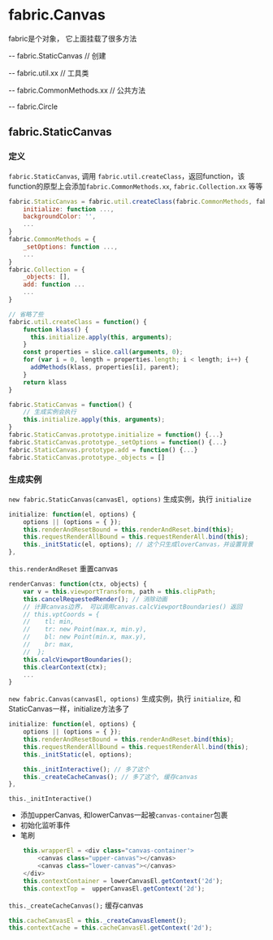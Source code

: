 # fabric.Canvas


fabric是个对象， 它上面挂载了很多方法

-- fabric.StaticCanvas // 创建

-- fabric.util.xx // 工具类

-- fabric.CommonMethods.xx // 公共方法

-- fabric.Circle

## fabric.StaticCanvas

### 定义

`fabric.StaticCanvas`, 调用 `fabric.util.createClass`，返回function，该function的原型上会添加`fabric.CommonMethods.xx`, `fabric.Collection.xx` 等等

```js
fabric.StaticCanvas = fabric.util.createClass(fabric.CommonMethods, fabric.Collection, {
    initialize: function ...,
    backgroundColor: '',
    ...
}
fabric.CommonMethods = {
    _setOptions: function ...,
    ...
}
fabric.Collection = {
    _objects: [],
    add: function ...
    ...
}

// 省略了些
fabric.util.createClass = function() {
    function klass() {
      this.initialize.apply(this, arguments);
    }
    const properties = slice.call(arguments, 0);
    for (var i = 0, length = properties.length; i < length; i++) {
      addMethods(klass, properties[i], parent);
    }
    return klass
}
```

```js
fabric.StaticCanvas = function() {
    // 生成实例会执行
    this.initialize.apply(this, arguments);
}
fabric.StaticCanvas.prototype.initialize = function() {...}
fabric.StaticCanvas.prototype._setOptions = function() {...}
fabric.StaticCanvas.prototype.add = function() {...}
fabric.StaticCanvas.prototype._objects = []
```

### 生成实例
`new fabric.StaticCanvas(canvasEl, options)` 生成实例，执行 `initialize`

```js
initialize: function(el, options) {
    options || (options = { });
    this.renderAndResetBound = this.renderAndReset.bind(this);
    this.requestRenderAllBound = this.requestRenderAll.bind(this);
    this._initStatic(el, options); // 这个只生成loverCanvas，并设置背景
},
```

`this.renderAndReset` 重置canvas

```js
renderCanvas: function(ctx, objects) {
    var v = this.viewportTransform, path = this.clipPath;
    this.cancelRequestedRender(); // 消除动画
    // 计算canvas边界， 可以调用canvas.calcViewportBoundaries() 返回
    // this.vptCoords = {
    //    tl: min,
    //    tr: new Point(max.x, min.y),
    //    bl: new Point(min.x, max.y),
    //    br: max,
    //  };
    this.calcViewportBoundaries(); 
    this.clearContext(ctx);
    ...
}
```

`new fabric.Canvas(canvasEl, options)` 生成实例，执行 `initialize`, 和 StaticCanvas一样，initialize方法多了

```js
initialize: function(el, options) {
    options || (options = { });
    this.renderAndResetBound = this.renderAndReset.bind(this);
    this.requestRenderAllBound = this.requestRenderAll.bind(this);
    this._initStatic(el, options);

    this._initInteractive(); // 多了这个
    this._createCacheCanvas(); // 多了这个, 缓存canvas
},
```
`this._initInteractive()`
- 添加upperCanvas, 和lowerCanvas一起被`canvas-container`包裹
- 初始化监听事件
- 笔刷

```js
    this.wrapperEl = <div class="canvas-container'>
        <canvas class="upper-canvas"></canvas>
        <canvas class="lower-canvas"></canvas>
    </div>
    this.contextContainer = lowerCanvasEl.getContext('2d');
    this.contextTop =  upperCanvasEl.getContext('2d');

```

`this._createCacheCanvas();` 缓存canvas

```js
this.cacheCanvasEl = this._createCanvasElement();
this.contextCache = this.cacheCanvasEl.getContext('2d');
```
